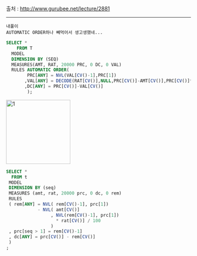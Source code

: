 출처 : http://www.gurubee.net/lecture/2881

----

```
내풀이
AUTOMATIC ORDER하나 빼먹어서 생고생했네...
```

```SQL
SELECT *
    FROM T
  MODEL
  DIMENSION BY (SEQ)
  MEASURES(AMT, RAT, 20000 PRC, 0 DC, 0 VAL)
  RULES AUTOMATIC ORDER(
        PRC[ANY] = NVL(VAL[CV()-1],PRC[1])
       ,VAL[ANY] = DECODE(RAT[CV()],NULL,PRC[CV()]-AMT[CV()],PRC[CV()]*(100-RAT[CV()])/100)
       ,DC[ANY] = PRC[CV()]-VAL[CV()]
        );
```
<img width="175" alt="1" src="https://user-images.githubusercontent.com/34879309/86752559-67e7a980-c07a-11ea-92b9-a0dd1a7738f7.PNG">


```SQL
SELECT *
  FROM t
 MODEL
 DIMENSION BY (seq)
 MEASURES (amt, rat, 20000 prc, 0 dc, 0 rem)
 RULES
 ( rem[ANY] = NVL( rem[CV()-1], prc[1])
            - NVL( amt[CV()]
                 , NVL(rem[CV()-1], prc[1])
                   * rat[CV()] / 100
                 )
 , prc[seq > 1] = rem[CV()-1]
 , dc[ANY] = prc[CV()] - rem[CV()]
 )
;
```
